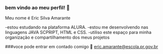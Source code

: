 ### bem vindo ao meu perfil! 🙂

Meu nome é Eric Silva Amarante

-estou estudando na plataforma ALURA.
-estou me desenvolvendo nas linguagens JAVA SCPRIPT, HTML e CSS.
-utiliso este espaço para minha organização e compartilhamento dos meus projetos

###voce pode entrar em contado comigo 📧
eric.amarante@escola.pr.gov.br
